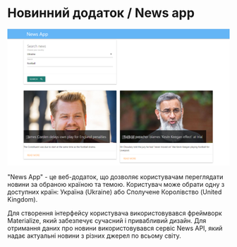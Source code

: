 # Новинний додаток / News app

![](image/main.png)

"News App" - це веб-додаток, що дозволяє користувачам переглядати новини за обраною країною та темою. Користувач може обрати одну з доступних країн: Україна (Ukraine) або Сполучене Королівство (United Kingdom).

Для створення інтерфейсу користувача використовувався фреймворк Materialize, який забезпечує сучасний і привабливий дизайн.
Для отримання даних про новини використовувався сервіс News API, який надає актуальні новини з різних джерел по всьому світу.